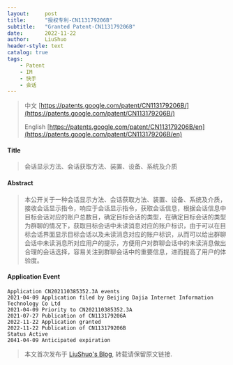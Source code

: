 ```yaml
---
layout:     post
title:      "授权专利-CN113179206B"
subtitle:   "Granted Patent-CN113179206B"
date:       2022-11-22
author:     LiuShuo
header-style: text
catalog: true
tags:
    - Patent
    - IM
    - 快手
    - 会话
---
```

> 中文 [https://patents.google.com/patent/CN113179206B/](https://patents.google.com/patent/CN113179206B/)
>
> English [https://patents.google.com/patent/CN113179206B/en](https://patents.google.com/patent/CN113179206B/en)

#### Title
> 会话显示方法、会话获取方法、装置、设备、系统及介质










#### Abstract
> 本公开关于一种会话显示方法、会话获取方法、装置、设备、系统及介质，接收会话显示指令，响应于会话显示指令，获取会话信息，根据会话信息中目标会话对应的账户总数目，确定目标会话的类型，在确定目标会话的类型为群聊的情况下，获取目标会话中未读消息对应的账户标识，由于可以在目标会话界面显示目标会话以及未读消息对应的账户标识，从而可以给出群聊会话中未读消息所对应用户的提示，方便用户对群聊会话中的未读消息做出合理的会话选择，容易关注到群聊会话中的重要信息，进而提高了用户的体验度。










#### Application Event
```
Application CN202110385352.3A events 
2021-04-09 Application filed by Beijing Dajia Internet Information Technology Co Ltd
2021-04-09 Priority to CN202110385352.3A
2021-07-27 Publication of CN113179206A
2022-11-22 Application granted
2022-11-22 Publication of CN113179206B
Status Active
2041-04-09 Anticipated expiration
```
> 本文首次发布于 [LiuShuo's Blog](https://liushuo.me), 
转载请保留原文链接.

